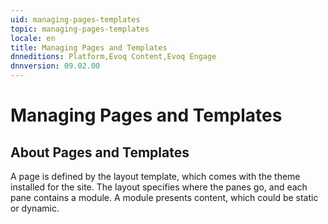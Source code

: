 ```yaml
---
uid: managing-pages-templates
topic: managing-pages-templates
locale: en
title: Managing Pages and Templates
dnneditions: Platform,Evoq Content,Evoq Engage
dnnversion: 09.02.00
---
```


# Managing Pages and Templates

## About Pages and Templates

A page is defined by the layout template, which comes with the theme installed for the site. The layout specifies where the panes go, and each pane contains a module. A module presents content, which could be static or dynamic.